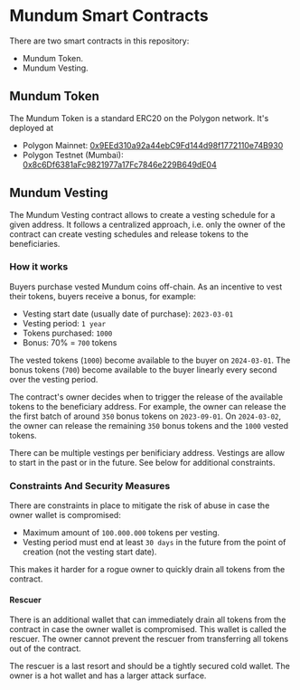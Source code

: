 # Mundum Smart Contracts

There are two smart contracts in this repository:

- Mundum Token.
- Mundum Vesting.

## Mundum Token

The Mundum Token is a standard ERC20 on the Polygon network. It's deployed at

- Polygon Mainnet: [0x9EEd310a92a44ebC9Fd144d98f1772110e74B930](https://polygonscan.com/token/0x9eed310a92a44ebc9fd144d98f1772110e74b930)
- Polygon Testnet (Mumbai): [0x8c6Df6381aFc9821977a17Fc7846e229B649dE04](https://mumbai.polygonscan.com/address/0x8c6Df6381aFc9821977a17Fc7846e229B649dE04)

## Mundum Vesting

The Mundum Vesting contract allows to create a vesting schedule for a given address. It follows a centralized approach, i.e. only the owner of the contract can create vesting schedules and release tokens to the beneficiaries.

### How it works

Buyers purchase vested Mundum coins off-chain. As an incentive to vest their tokens, buyers receive a bonus, for example:

- Vesting start date (usually date of purchase): `2023-03-01`
- Vesting period: `1 year`
- Tokens purchased: `1000`
- Bonus: 70% = `700` tokens

The vested tokens (`1000`) become available to the buyer on `2024-03-01`. The bonus tokens (`700`) become available to the buyer linearly every second over the vesting period.

The contract's owner decides when to trigger the release of the available tokens to the beneficiary address. For example, the owner can release the the first batch of around `350` bonus tokens on `2023-09-01`. On `2024-03-02`, the owner can release the remaining `350` bonus tokens and the `1000` vested tokens.

There can be multiple vestings per benificiary address. Vestings are allow to start in the past or in the future. See below for additional constraints.

### Constraints And Security Measures

There are constraints in place to mitigate the risk of abuse in case the owner wallet is compromised:

- Maximum amount of `100.000.000` tokens per vesting.
- Vesting period must end at least `30 days` in the future from the point of creation (not the vesting start date).

This makes it harder for a rogue owner to quickly drain all tokens from the contract.

#### Rescuer

There is an additional wallet that can immediately drain all tokens from the contract in case the owner wallet is compromised. This wallet is called the rescuer. The owner cannot prevent the rescuer from transferring all tokens out of the contract.

The rescuer is a last resort and should be a tightly secured cold wallet. The owner is a hot wallet and has a larger attack surface.
